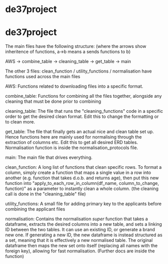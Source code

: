 # de37project

# de37project

The main files have the following structure: (where the arrows show inheritence of functions, a->b means a sends functions to b)

AWS -> combine_table -> cleaning_table -> get_table -> main 

The other 3 files: 
clean_function / utility_functions / normalisation 
have functions used across the main files

AWS: 
Functions related to downloading files into a specific format. 

combine_table: 
Functions for combining all the files together, alongside any cleaning that must be done prior to combining 

cleaning_table: 
The file that runs the "cleaning_functions" code in a specific order to get the desired clean format. Edit this to change the formatting or to clean more.

get_table:
The file that finally gets an actual nice and clean table set up. Hence functions here are mainly used for normalising through the extraction of columns etc.
Edit this to get all desired ERD tables. Normalisation function is inside the normalisation_protocols file.

main:
The main file that drives everything.

clean_function:
A long list of functions that clean specific rows. To format a column, simply create a function that maps a single value in a row into another 
(e.g. function that takes d.o.b. and returns age),
then put this new function into "apply_to_each_row_in_column(df_name, column_to_change, function)" as a parameter to instantly clean a whole column.
(the cleaning call is done in the "cleaning_table" file)

utility_functions:
A small file for adding primary key to the applicants before combining the applicant files

normalisation:
Contains the normalisation *super* function that takes a dataframe, extracts the desired columns into a new table, and sets a linking ID between the two tables.
It can use an existing ID, or generate a brand new one.
If generating a new ID, the new dataframe is instead structured as a set, meaning that it is effectively a new normalised table. 
The original dataframe then maps the new set onto itself (replacing all names with the foreign key), allowing for fast normalisation.
(Further docs are inside the function)
